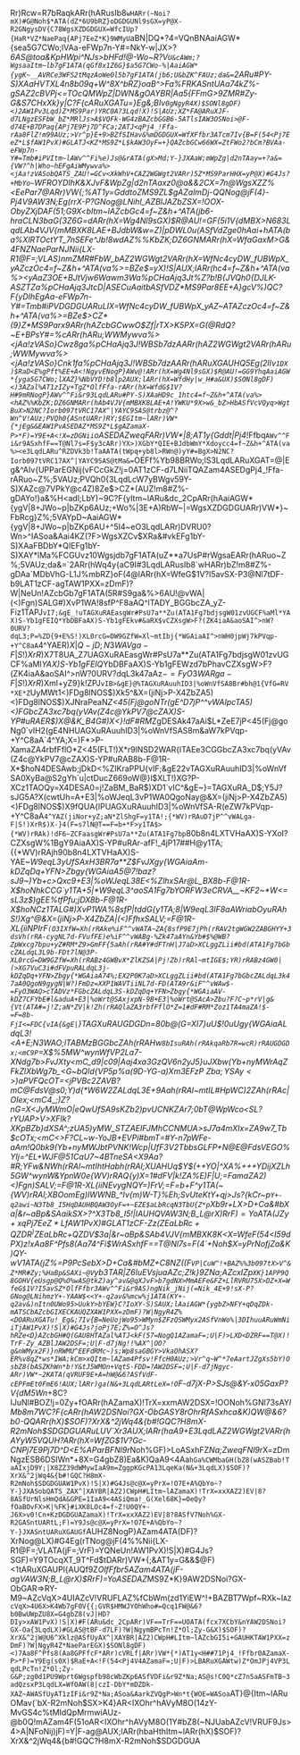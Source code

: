 Rr)Rcw=R7bRaqkARr(hARusIb8`wHARr(~Noi?mX)#G@Noh$*ATA(dZ*6U9bRZ}oDGDGUNl9sGX=yP@X-R2GNgysDV{C78WgsXZDGDGUX=WfcIUp?{HaR*VZ*NaePaq{APj7EeZ*K}9WMyU`aBN|DQ*?4=VQnBNAaiAGW*{sea5G7CWo;lVAa-eFWp7n-Y#=NkY-w|JX>?_6AS@toa&KpHWpi^NJs>bHFd!@-Wo~R?V`U&cAWm;?WgsaaItm~lb7gF1ATA(qGf8x1Z6G}$a5G7CWo-%|AaiAGW*{ygK~__AVRCe3WFS2tMqzAoWeOl5b7gF1ATA(jb6;U&bZK^FAUz;da&=`2ARu#PY-S)XAaHVTXL4n8b09q+W^8X^bRZ}oaB^>Fa%FRKASntUAa74kZ%-gSAZ2cBVPj<=TOcQMWpZ|DWN&gOAYBR|Aa5{FFmG>9Z*MR#Zy-G&S7CHxXk}y|C?F{cARuXGATu=}Eg&;BIv`0gNgyR4X)$SONl8gDF)<)2AW1Pv3Lqd)Z*MS9Par)YRC0A?3Lqd!X)!S|AUz;XZ*FA@ARuXJF-d7LNgzESFbW_bZ*MRlJs>A$VQFk-WG4zBAZcbGGB6-5ATlsIAW3OSNoi>@F-d74E+B7DPaq{APj7E9Pj7D^FCa;2ATJ<qPj4_!Ffa-rAa8FlZ!m99AUz;>Vr^p}E+9>BZfSIHav&%mDGDGUX=WfXFfbr3ATcm7Iv{B=F(54<Pj7EeZ*L$fAW1PvX)#GLATJ<KZ*MS9Z*L$kAW3OyF=+}QAZcbGCw66WX=ZtFWo2?bCm?BVAa-eFWp7n-Y#=Tmb#iPVItm~lAWv^^Fi%e)Js@&rATA(gX>Md;Y-}JXAaW;mWpZg|d2nTAay=+?a&={VW?^h|Who~hEFgAiWMywva%><jAa!zVASobQATS_ZAU!=GCv<XkWhV+CAZ2WGWgt2VARr)5Z*MS9ParHHX=yP@X)#G4Js?+MbYo~`WFROYDIhK&XJvF&WpZg|d2nTAaxz0@a&&2CX=7n@WgsXZZ%<EePar7@ARr)VW*{;%AT1y=GddtoZ*MS9Z*L$gAZalmDj-QQNog@jF(4}-Pj4V9AW3N;Eg(rrX-P?GNog@LNihl_AZBlJAZbZSX=!OOX-ObyZXjDAF(51;G9X<bItm~lAZcbGc4=f~Z&h+^ATA(jb6-hraCLN3baG{3Z6G=dARr(hX=Wg4Nl9sGX)$R@AU!=GF(5i1V{dMBX>N683LqdLAb4VJV{mMBXK8LAE+BJdbW&w=Z)|pDWL0u(ASfVdZge0hAai+hATA(ba%XlRTOctYT_7nSEFe^Jb!8wdAZ%%KbZK;DZ6GNMARr(hX=WfaGaxM>G&4FNZ*NaeParNJNii{LX-R1@F=;VLAS)nmZ*MR#FbW_bAZ2WGWgt2VARr(hX=WfNc4cyDW_fUBWpX_yAZczOc4=f~Z&h+^ATA(va%>=BZe$=yX)!S|AUX;lARr(hc4=f~Z&h+^ATA(va%><yAaZ3OE+BJtVjw6Wawm3Wa%pCHaAjq3Jt%Z?b!B{JVQh0{DJLK-ASZTZa%pCHaAjq3JtcD|ASECuAaitbASfVDZ*MS9Par8EE+A}gcV%)QC?F{yDIhEgAa-eFWp7n-Y#=Tmb#iPVDGDGUARuLIX=WfNc4cyDW_fUBWpX_yAZ~ATAZczOc4=f~Z&h+^ATA(va%>=BZe$>CZ*(9}Z*MS9Parx9ARr(hAZcbGCwwO$Zf|rTX>K5PX=G(@RdQ?~E+BPsY#=%cARr(hARu;WWMywva%><jAa!zVAS*o}Cwz8ga%pCHaAjq3J!WBSb7dzAARr(hAZ2WGWgt2VARr(hARu;WWMywva%><jAa!zVAS*o}Cnk1fa%pCHaAjq3J!WBSb7dzAARr(hARuXGAUHQ5Eg(2IIv`1DX)$RaD<E%gPft%EE+A<!NgyvENogP}AWv@!ARr(hX=Wg4Nl9sGX)$R@AU!=GG9YhqAaiAGW*{yga5G7CWo;lXAZ}%NbVYD!b8lp2AUX;lARr(hX=WfdHy|w_H#a&UX)$SONl8gDF)<)3AZal%AT1zIZy+TgZ*OlfFfa-rARr(hX=WfdG$1V?H#9mRNogP}AWv^^Fi&r93LqdLARu#PY-S)XAaHD9c_1htc4=f~Z&h+^ATA(va%><hAZ%%KbZK;DZ6GNMARr(hAb4VJV{mMBXK8LAE+A!YWKU*9X>w&_bZ>HbASfVcVQyq>WgtBuX>N2NC?Iorb097tVRC17AX^|YAYC9SAS@trbz@^?Wn^V!AUz;PVQh0{ASntUARr)RY;$EGItm~lARr)VW*{*jEg&&EAW1PvASEDAZ*MS9Z*L$gAZamaX-P>*F)=Y9E+A<!X=zDGNii`oASEDAZweqFARr)VW*|8;AT1y{Gddt|Pj4_!Ffbq`AWv^^Fi&r9ASxhfF==T@Nl7s=F$y3cARr)YX>)XGbY*QIE+BJdbWmY*Xdoycc4=f~Z&h+^ATA(va%><e3LqdLARu^RZDVk3b!TaAATA(tWpq+yb8l>RWn@)yY#=BgX>N2NC?Iorb097tVRC17AX^|YAYC9SAS@tMa&=`OEFf%Yb98BRWo;lS3LqdLARuXGAT=@|Eg&^AIv{UPParEGNij(vFCcGkZ!j=0AT1zCF-d7LNiiTQAZam4ASEDgPj4_!Ffa-rARuo~Z%;5VAUz;PVQh0{3LqdLcW7yBWgv59Y-S)XAZc@7VPkY@c4Z)8Ze$>CZ*(AUZ!m8#Z%-gDAYo!}a&%H<adl;LbY)~9C?F{yItm~lARu&dc_2CpARr(hAaiAGW*{ygV|8+JWo~p|bZKp6AUz;+Wo%|3E+A)RbW~|=WgsXZDGDGUARr)VW*}~FbRcg}Z%;5VAYpD~AaiAGW*{ygV|8+JWo~p|bZKp6AU+^5I4~eO3LqdLARr)DVRU0?Wn>^IASoa&Aai4KZ(?F>WgsXZCv$XRa&#vkEFg1bY-S)XAaFBDbY*QIEFg1bY-S)XAY*lMa%FCGUvz10Wgsjdb7gF1ATA(uZ**a7UsP#rWgsaEARr(hARuo~Z%;5VAUz;da&=`2ARr(hWq4y{aC9I#3LqdLARusIb8`wHARr)bZ!m8#Z%-gDAa`MDbVhG-L1J%mbRZ}oF(4@lARr(hX=WfeG$1V?I5avSX-P3@Nl7tDF-b9LAT1zCF-agTAW1PXX=zDmF)?W|NeUn!AZcbGb7gF1ATA(5R#S9ga&%>6AU!@vWA|(<)Fgn)SALG#)XvP1WA!8sfP^F8aAQ^lTADY_BGGbcZA_yZ-Fiz1TAPJ`vI7;&gE_!uTAGXuRAEasgWr#PsU7a**Zu(ATA1Fg7bdjsgW01zvUGCF%aMl*YAX)S-Yb1gFEIQ*YbDBFaAX)S-Yb1gFEkv#&aRX$vCZXsgW>F?(ZK4iaA&aoSAI^>nW?0URV?dqL3;P=%ZD{9+E%S!)XL0rcG=DW9GZfW=Xl~mtIbj{*WGAiaAI^>nWH0jpWj7kPVqp-+Y^C8aA`4^YAER$)X|Q-jD;N3WAVga-F|S!)XrR$)X7T8UA_Z7UAGXuRAEasgWr#PsU7a**Zu(ATA1Fg7bdjsgW01zvUGCF%aMl*YAX)S-Yb1gFEIQ*YbDBFaAX)S-Yb1gFEWzd7bPhavCZXsgW>F?(ZK4iaA&aoSAI^>nW?0URV?dqL3k47aAz$-=FyO3WARga-F|S!)XrR$)Xml+yZ9}k!ZPJ`vIB>&gE}@%TAGXuRAuuhID3|%oWnVfSA8Br#bh@1{VfG=RV*XE*Z`UyMWt1<)FDg8lNOS$)Xk5^&X=(jiNj>P-X4ZbZA5)<)FDg8lNOS$)XJNraPeaN*Z<45(Fj@goNTr(gE^D7jP^^vWAIpcTA5)<)FGbcZA3xc7bq(yVAv(Z4c@YkPV7@cZAX)S-YP#uRAER$)X@&K_B4G#)X<}!dF#RM*ZgDESAk47aAi$L*ZeE7jP<45(Fj@goNg0`vIH2(gE4NHUAGXuRAuuhID3|%oWnVfSAS8m&aW7kPVqp-+Y^C8aA`4^YA;X=)F*>P-XamaZA4rbfFflO*Z<45(FLT!)X*r9lNSD2WAR{lTAEe3CGGbcZA3xc7bq(yVAv(Z4c@YkPV7@cZAX)S-YP#uRAB8b-F@1R-X*$hoN4DESAwb;jDkD<%ZIKraPPU{vIF;&gE22vTAGXuRAuuhID3|%oWnVfSA0XyBa@S2gYh`u|ctDucZ669oW@}l$XLT!)XG?P-XCz1TAOQy=X4DESA0=j!ZaBM_BaR$)XD1`vIC^&gE~}=TAGXuRA_D$;Y5J?sJG5A?X(cwtUh=A+E3|%oWJeqL3vP1WA0QgoNay@&X=(jiNj>P-X4ZbZA5)<)FDg8lNOS$)X9fQUA{lPUAGXuRAuuhID3|%oWnVfSA-R(eZW7kPVqp-+Y^C8aA`4^YAZ(jiNor+yZ;aN*ZlShgF=y1TA!;{*WV)rRAuD7jP^^vWALga-F|S!)XrR$)X-}4(F=s7lN@T==F=b+*F>y1TA$>{*WV)rRAk)!dF6~ZCFaasgWr#PsU7a**Zu(ATA1Fg7bp`80b8n4LXTVHaAX)S-YXoI?CZXsgW%1BgY9AiaAX)S-YP#uRAr-afF!_4jP17##H@y1TA;{{*WV)rRAjh90b8n4LXTVHaAX)S-YAE~*W9eqL3yUfSAxH3BR7a**Z$FvJXgy{*WGAiaAm-kDZqDq+YFN>Zbgy{*WGAiaA5@7!baz?sJ9~)Yb+c>*Qxc9+E3|%oWJeqL38E<%ZlhxSAr@L_BX8b-F@1R-X*$hoNhkCCG`y1TA+5|*W9eqL3^aoSA1Fg7bYORFW3eCRVA__~KF2~*W<=sL3z$)gEE%tfPfu;jDX8b-F@1R-X*$hoNCz1TALG#)XvP1WA%8sfP|tddG{y1TA;8|*W9eqL3lF8aAWriabOyuRAhS!)Xg^@&X=(jiNj>P-X4ZbZA|(<)FfhxSALV;=F@1R-XL{iiNPIr*F`(O3IXfW=Xh(rRAke%iF^^vWATA~ZA{8sfP9E7jPh(rRAV2tgWGW2ZABGHYY+3dsVh(rRA-cygNL7d-FVufFE)e%iF^^vWABg-%Zk47aAYn&Yb#$%@WB?ZpWxcg7bpu+yZ#RM*Z9>GmFF{5aAh(rRA#Y#dFTnH|J7aD>XCLggZLii#bd(ATA1Fg7bGbcZALdqL3L9b-FDt7lN@3P-XL0rcG=DW9GZfW=Xh(rRABz4GWBvX*ZlKZSA|Pj!Zb)rRAl~mtIGE$;YR)rRABz4GW0|(>XG7VuC3i#dFVpuRALdqL3j-kDZqDq+YFN>Zbgy{*WGAiaA74%;EX2P0K7aD>XCLggZLii#bd(ATA1Fg7bGbcZALdqL3k47aA0QgoN9gygN|W?)FmDz=XXP1WAVTiiNL7d-FD(ATA9r&iF^^vWAw$-=FyO3WAQ>cTADVz*FGbcZALdqL3S-kDZqDq+YFN>Zbgy{*WGAiaAV-kDZ7CFYbE#l&aduA+E3|%oWrt@SAxjxpN-9B+E3|%oWrt@SAcA>Zbu?F?C~p*rV|g&{Vt(ATA#=j!Z;aN*ZV|k!Zh(rRAQlaZA3rbfFflO*Z=1#dF#RM*Zoz1TA4maZA!$-=F=8b-FjI<=FDC{vIA{&gE|`}TAGXuRAUGDGDn=80b@(G=XI7}uU$!0uUgy{*WGAiaALdqL3!<A+E;N3WAO;lTABMzBGGbcZAh(rRAHw`8bIsuRAh(rRAkqaRb7R=wcR)rRAUGDGDx;<mC9P`=X$%5MW^wynWfVP2La7-<CAmM>XNdg7b>FvJXty<mC_d9|c09|Aaj4*xa3GzQV6n2yJ5}uJXbw(Yb+nyMWrAq*ZFkZlXbWg7b_<G~bQId{VP5p%a(9D-YG-a)Xm$3EFzP~Zba;YSAy<>%aT8-<C^C|PV`F((ZN8C+ZQ)rRALdqL3+&N(ag)rRAl~mtIQx>mC$)aPVFQcOT=<jPVBc2ZAVB?mC@FdsV@s0;Y)d{*W6W2ZALdqL3E+9Aah(rRAl~mtIL#HpWC)2ZAh(rRAc|OIex;<mC4_;)Z?nG=X<JyMWmO|eQwUfSA9sKZb2)pvUCNKZAr7;0bT@WpWco<SL?rYUAP>V>XFIk?XKpBZb}dXSA^;zUA5)yMW_STZAEIFJMhCCNMUA>sJ7a4mXIx=ZA9w7_Tb$cOTx;<mC<>F?CL~w-YoJB+EVPi#bmT=#Y-n7pWFe-aAm!Q0bk9(Yb+nyMWJbtPVNK!Wcp|UfF3V2TbbsGLFP+N@E@FdsVEGO%YIj=^EL+WJF@51CaU7~4BTneSA<X9Aa?#R;YFw&NWh(rRAl~mtIhtHabh(rRAl;XUAHUq$Y$(++YO|^XA%+++YDijXZLh5GW^wynW&YpnW0e{*WV)rRAQ{y)X=1#dFV|k!ZA%E<DXL>)F|U;=FamaZA2)<)Fgn)SALV;=F@1R-XL{iiNEvygNQY=)FrV;=F=b+*F^y1TA(~{*WV)rRAl;XBOom*Eg)lWWNB_^Iv{m)W-T}%Eh;SvUteKtY+qj>Js?{kCr~p`Y+-q2awi~N3Tb8_I5HqDAUHBQAW3OyF=+~EZE$aLbRcqN3TbU{Z*p`Xb9r+LX>D+Ca&#bXa|&r~aBp&SAaikSX>?^X3Tb8_I5!|IAUHQVAW3N;B_L@rX)$RrF)=YoATA(JZy+xqPj7EeZ*L$fAW1PvX)#GLAT1zCF-Zz(ZE$aLbRc+QZDR^)ZE$aLbRc+QZDV$3a|&r~aBp&SAb4VJV{mMBXK8K<X=WfeF(54<I59dPX)z!xAa8F^Pfs8(Aa74^Fi$WrASxhfF==T@Nl7s=F(4`+Noh$*X=yPrNofjZa&K)QY-wV1ATA(jZ%=P9PcSebX>D+Ca&#bMZ+C8NZ((F`VP|CuW^!+BAZ%%3b097tX>V^&Z*MR#Zy;%HaBp&SAXi~@V`yb$3TAR|Z6IuEVsjuaAZc$;Z!k}9Z*Na;AZcxIZ*p`XK}1APP9Q8GOHV{eUsgp@Q%O%wAS@tkZ)ay^av&@qXJvF>b7gdNX>MmAEFe&FZ+LlRVRU75X>DZ+X=WfeG$1V?I5avSZ*OlfFfbr3AWv^^Fi&r9AS)ngNik_jNij(=Nik_4E+9!sX-P?GNog@LNihmzY+-YAAW$<<Y+-q2av&%mcw%j1ATA(KY+-q2av&)nItn0UWo95>UukY>bYEW}C?IoXY-S)SAUX;lAaiAGW*{ygbZ>NFY+qDqZDk-mATSCbAZcbGIXECKAUQZXAW1PXX=zDmF)?W|NgyR4Z%<DOARuXGATu!_Eg&;7Iv{B=NeUojWo95>WMyn$ZFzQSWMyx2ASfVnWo%|3DIhuuARuWmNiiTjAW1PvX)!S|X)#G4Js?joPj7E;Z%=O^Js?hRZe<D}AZcbGH#Q(GAU8HTAZal%ATJ<kF(57=NogQ1AZamaF=;U|F)>LXD<DZRF==T@X)!TrF-Zy_AZBlJAW2DSF=;U|F-d7jNg!!%AX^|OO?g&nWMyx2F)}nRWMU^EEFdRMc~)s;Wp8saGBGY>VkaOhASX?ER%v8qZ*ws*IWA;kCm>xQItm~lAZam4Pfsv!FfcH0AUz;>Vr^q~W^*7eAartJZgXs5bY)OsbZ8(bASZKhWn*b!Y&tJ5WMOn+VqtS-FDD=?AW2DSF=;U|F-d7jNgyc-ARr)VW*~2KATA(qVRUF9E+A=hW@&6?ASfVdF-cEPFmEt0FmE6!AUX;lARr)ga(N&+3LqdLARtLeX=!O`F-d7jX-P>SJs@*&Y-x05GaxP?V{dM5Wn*+8C?IJuNl#BOZ!j=0Zy+fOARr(hAZamaX)!TrX=xxmAW2DSX=!OONoh%GNl73sAY*lMb8m7WC?F{cARr(hAW2DSNoi?GX-ObGASY8rOhrRfASxhca&K)QW@&6?b0-QQARr(hX)$SOF)?XrX&^2jWq4&{b#!GQC?H8mX-R2mNoh$SDGDGUARuLUV`Xr3AUX;lARr(haA9+E3LqdLAZ2WGWgt2VARr(hAYyW5VQUH?ARr(hX=WfZG$1V?Gc-CNPj7E9Pj7D^D<E%AParBFNl9r*Noh%GF)>LoASxhFZ*Na;ZweqFNl9r*X=zDmNgzESB6DSIWn*+8X=G4gbZ8)Ea&K)QaA9<4Aa`hGa%CWMbaGH(bZ8(wASZBab!TaAIxjD9Y;|X8ZZ39dWMywIaA9m=ZggpKGcPA13LqeKa(N&+3LqdLX)$SOF)?XrX&^2jWq4&{b#!GQC?H8mX-R2mNoh$SDGDGUAW1PvX)!S|X)#G4Js@c@X=yPrX=!O7E+A%QbYo~?Y-}JXASobQATS_ZAX^|XAYBR|AZ2)CWpH#LItm~lAZamaX)!TrX=xxXAZ2)EV|8?8ASfUrNlsHmQdA&GPE=1IaA9<4ASiQma!_G(Xel68K}=OeQy?fOaBOvFX>K|%FK}#iXK8LOc4=f~Z!U0QY+-J6X>v0!Cn+KzDGDGUAZamaX)!TrX=xxXAZ2)EV|8?8ASfV7Noh%GX-R2GASntUARtL;F)=Y9Js@c@X=yPrX=!O7E+A%QbYo~?Y-}JXASntUARuXGAUGf`AUHZ8NogP}AZam4ATA(DF)?XrNog@LX)#G4Eg(rTNog@jF(4%%Nii{LX-R1@F=;VLATA(jF=;VrF)=YQNeUn!AW1PvX)!S|X)#G4Js?SGF)=Y9TOcqXT_9T^Fd$tDARr)VW*{;&AT1y=G&&$@F)<1tARuXGAUPl{AUQf9Z*OlfFfbr5AZam4ATA(jF-agVAW3N;B_L@rX)$RrF)=YoASEDAZ*MS9Z*K}9AW2DSNoi?GX-ObGAR=>RY-M9~AZcVqX>4UIAZcV!VRUFLAZ%fCbWm(zd1YiEW^!+BAZBT7Wpf~RXk~I`AZcVqX>4U6X>K4Wb7gF0V{{;GVR$HMWJYOhWho#=Qcq1FW@&6?b0BwUWpZU8X=G4gbZ8(vJ|HD?DIy>xAW1PvX)!S|X)#F(ARu&dc_2CpARr)VF==TrF==UOATA(fcx7XCbY&nYAW2DSNoi?GX-Oa{3LqdLX)#GLAS@tBF-d7LF)?W|NgymBPcTn!Z*Ol;Zy-G&X)$SOF)?XrX&^2jW@U6^Xklz@ASfUyAX^|XAYBR|AZ2)CWpH#LItm~lAZcbGI5i+GAUHKTAW1PXX=zDmF)?W|NgyR4Z*NaeParEGX)$SONl8gDF)<)7Aa8F^Pfs8(Aa8GPFfcF*ARr)cVRLf|ARr)VW*{*)AT1y<H##71Pj4_!Ffbr0AZamaX-P>*F)=Y9Eg(s0X)$RaE+A<!F(54<Pj4V4AZamaF=;U|F)>LBARuXGAWtw)Z*OmJPj4VP3LqdLPcTn!Z*Ol;Zy-G&P;zg0d1PU9Wprt6Wgspfb98cWbZKp6ASfVDFi&r9Z*Na;AS@s!C0Q*cZ7n5aASFmTB~3adQzsxP3LqdLX=WfOAW(8|czI-DbY*mDZDk-XAZ~AWASfUyAT1zIFi&r9Z*Na;ASoa&AarkZVQgP>Wn*t{WOE=WASoa`AT}@{Itm~lARuOMav(`bX-R2mNoh$SX>K4}AR<IXOhr^hAVyM8O(14zY-MvGS4c%tMIdQpMrmwiAUz-@b0Q!mAZam4F(51oAR<IXOhr^hAVyM8O(1Y#bZ8(~NJUabAZcV!VRUF9Js>4>A|NFoNij)jF)=Y|F-ag@AUX;lARr(hbaHthItm~lARr(hX)$SOF)?XrX&^2jWq4&{b#!GQC?H8mX-R2mNoh$SDGDGUA
